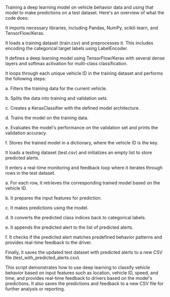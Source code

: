 Training a deep learning model on vehicle behavior data and using that model to make predictions on a test dataset. Here's an overview of what the code does:


It imports necessary libraries, including Pandas, NumPy, scikit-learn, and TensorFlow/Keras.

It loads a training dataset (train.csv) and preprocesses it. This includes encoding the categorical target labels using LabelEncoder.

It defines a deep learning model using TensorFlow/Keras with several dense layers and softmax activation for multi-class classification.

It loops through each unique vehicle ID in the training dataset and performs the following steps:

a. Filters the training data for the current vehicle.

b. Splits the data into training and validation sets.

c. Creates a KerasClassifier with the defined model architecture.

d. Trains the model on the training data.

e. Evaluates the model's performance on the validation set and prints the validation accuracy.

f. Stores the trained model in a dictionary, where the vehicle ID is the key.

It loads a testing dataset (test.csv) and initializes an empty list to store predicted alerts.

It enters a real-time monitoring and feedback loop where it iterates through rows in the test dataset.

a. For each row, it retrieves the corresponding trained model based on the vehicle ID.

b. It prepares the input features for prediction.

c. It makes predictions using the model.

d. It converts the predicted class indices back to categorical labels.

e. It appends the predicted alert to the list of predicted alerts.

f. It checks if the predicted alert matches predefined behavior patterns and provides real-time feedback to the driver.

Finally, it saves the updated test dataset with predicted alerts to a new CSV file (test_with_predicted_alerts.csv).

This script demonstrates how to use deep learning to classify vehicle behavior based on input features such as location, vehicle ID, speed, and time, and provides real-time feedback to drivers based on the model's predictions. It also saves the predictions and feedback to a new CSV file for further analysis or reporting.
